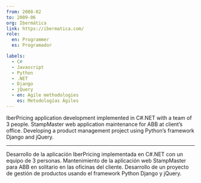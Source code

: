 ```yaml
---
from: 2008-02
to: 2009-06
org: Ibermática
link: https://ibermatica.com/
role:
  en: Programmer
  es: Programador

labels:
  - C#
  - Javascript
  - Python
  - .NET
  - Django
  - jQuery
  - en: Agile methodologies
    es: Metodologías Ágiles
---
```


IberPricing application development implemented in C#.NET with a team of 3 people.
StampMaster web application maintenance for ABB at client’s office.
Developing a product management project using Python’s framework Django and jQuery.

---

Desarrollo de la aplicación IberPricing implementada en C#.NET con un equipo de 3 personas.
Mantenimiento de la aplicación web StampMaster para ABB en solitario en las oficinas del cliente.
Desarrollo de un proyecto de gestión de productos usando el framework Python Django y jQuery.
